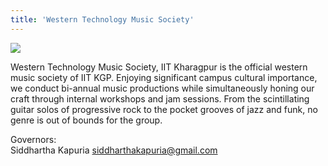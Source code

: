 ```yaml
---
title: 'Western Technology Music Society'
---
```


![](https://drive.google.com/uc?id=1gywlEirLSMhdwmmb5TKgES9ylXreiQ_Y)

Western Technology Music Society, IIT Kharagpur is the official western music society of IIT KGP. Enjoying significant campus cultural importance, we conduct bi-annual music productions while simultaneously honing our craft through internal workshops and jam sessions. From the scintillating guitar solos of progressive rock to the pocket grooves of jazz and funk, no genre is out of bounds for the group.

Governors: <br />
Siddhartha Kapuria
siddharthakapuria@gmail.com